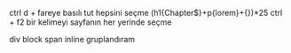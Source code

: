 ctrl d + fareye basılı tut hepsini seçme
(h1{Chapter$}+p{lorem}+{})*25
ctrl + f2 bir kelimeyi sayfanın her yerinde seçme

div block
span inline gruplandıram